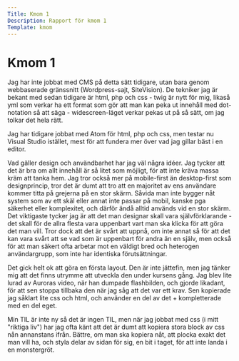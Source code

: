 ```yaml
---
Title: Kmom 1
Description: Rapport för kmom 1
Template: kmom
---
```


Kmom 1
==================

Jag har inte jobbat med CMS på detta sätt tidigare, utan bara genom webbaserade gränssnitt (Wordpress-sajt, SiteVision). De tekniker jag är bekant med sedan tidigare är html, php och css - twig är nytt för mig, likaså yml som verkar ha ett format som gör att man kan peka ut innehåll med dot-notation så att säga - widescreen-läget verkar pekas ut på så sätt, om jag tolkar det hela rätt.


Jag har tidigare jobbat med Atom för html, php och css, men testar nu Visual Studio istället, mest för att fundera mer över vad jag gillar bäst i en editor.


Vad gäller design och användbarhet har jag väl några idéer. Jag tycker att det är bra om allt innehåll är så litet som möjligt, för att inte kräva massa kräm att tanka hem. Jag tror också mer på mobile-first än desktop-first som designprincip, tror det är dumt att tro att en majoritet av ens användare kommer titta på grejerna på en stor skärm. Såvida man inte bygger nåt system som av ett skäl eller annat inte passar på mobil, kanske pga säkerhet eller komplexitet, och därför ändå alltid används vid en stor skärm. Det viktigaste tycker jag är att det man designar skall vara självförklarande - det skall för de allra flesta vara uppenbart vart man ska klicka för att göra det man vill. Tror dock att det är svårt att uppnå, om inte annat så för att det kan vara svårt att se vad som är uppenbart för andra än en själv, men också för att man säkert ofta arbetar mot en väldigt bred och heterogen användargrupp, som inte har identiska förutsättningar.


Det gick helt ok att göra en första layout. Den är inte jättefin, men jag tänker mig att det finns utrymme att utveckla den under kursens gång. Jag blev lite lurad av Auroras video, när han dumpade flashbilden, och gjorde likadant, för att sen stoppa tillbaka den när jag såg att det var ett krav. Sen kopierade jag såklart lite css och html, och använder en del av det + kompletterade med en del eget.


Min TIL är inte ny så det är ingen TIL, men när jag jobbat med css (i mitt "riktiga liv") har jag ofta känt att det är dumt att kopiera stora block av css nån annanstans ifrån. Bättre, om man ska kopiera nåt, att plocka exakt det man vill ha, och styla delar av sidan för sig, en bit i taget, för att inte landa i en monstergröt.